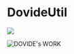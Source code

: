 # DovideUtil

[![](https://jitpack.io/v/JustDavide/DovideUtil.svg)](https://jitpack.io/#JustDavide/DovideUtil)

![DOVIDE's WORK](https://user-images.githubusercontent.com/69749204/219878657-8689621c-0d7a-485b-b3f6-068edcbe4851.png)
